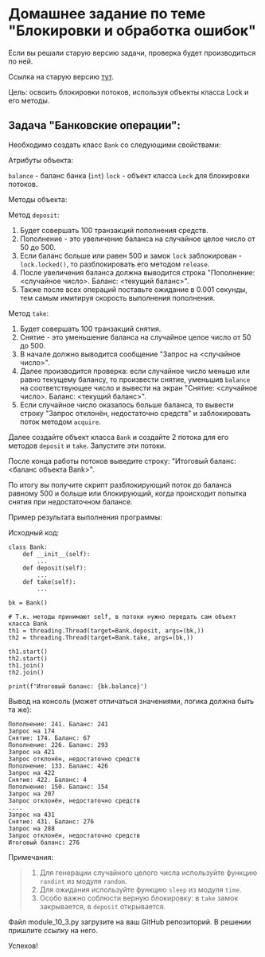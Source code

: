# Домашнее задание по теме "Блокировки и обработка ошибок"

Если вы решали старую версию задачи, проверка будет производиться по ней.

Ссылка на старую версию [тут](https://docs.google.com/document/d/1woRQ0lV-zSIGs1Z3flxGMb5tzqi3htaYvA4DTd1dm4I/edit?usp=sharing).

Цель: освоить блокировки потоков, используя объекты класса Lock и его методы.

## Задача "Банковские операции":

Необходимо создать класс ```Bank``` со следующими свойствами:

Атрибуты объекта:

```balance``` - баланс банка (```int```)
```lock``` - объект класса ```Lock``` для блокировки потоков.

Методы объекта:

Метод ```deposit```:
1. Будет совершать 100 транзакций пополнения средств.
2. Пополнение - это увеличение баланса на случайное целое число от 50
   до 500.
3. Если баланс больше или равен 500 и замок ```lock``` заблокирован -
   ```lock.locked()```, то разблокировать его методом ```release```.
4. После увеличения баланса должна выводится строка "Пополнение:
   <случайное число>. Баланс: <текущий баланс>".
5. Также после всех операций поставьте ожидание в 0.001 секунды, тем
   самым имитируя скорость выполнения пополнения.

Метод ```take```:
1. Будет совершать 100 транзакций снятия.
2. Снятие - это уменьшение баланса на случайное целое число от 50 до
   500.
3. В начале должно выводится сообщение "Запрос на <случайное число>".
4. Далее производится проверка: если случайное число меньше или равно
   текущему балансу, то произвести снятие, уменьшив ```balance``` на
   соответствующее число и вывести на экран "Снятие: <случайное
   число>. Баланс: <текущий баланс>".
5. Если случайное число оказалось больше баланса, то вывести строку
   "Запрос отклонён, недостаточно средств" и заблокировать поток
   методом ```acquire```.

Далее создайте объект класса ```Bank``` и создайте 2 потока для его методов
```deposit``` и ```take```. Запустите эти потоки.

После конца работы потоков выведите строку: "Итоговый баланс: <баланс
объекта Bank>".

По итогу вы получите скрипт разблокирующий поток до баланса равному 500
и больше или блокирующий, когда происходит попытка снятия при
недостаточном балансе.

Пример результата выполнения программы:

Исходный код:
```
class Bank:
    def __init__(self):
        ...
    def deposit(self):
        ...
    def take(self):
        ...

bk = Bank()

# Т.к. методы принимают self, в потоки нужно передать сам объект класса Bank
th1 = threading.Thread(target=Bank.deposit, args=(bk,))
th2 = threading.Thread(target=Bank.take, args=(bk,))

th1.start()
th2.start()
th1.join()
th2.join()

print(f'Итоговый баланс: {bk.balance}')
```

Вывод на консоль (может отличаться значениями, логика должна быть та же):
```
Пополнение: 241. Баланс: 241
Запрос на 174
Снятие: 174. Баланс: 67
Пополнение: 226. Баланс: 293
Запрос на 421
Запрос отклонён, недостаточно средств
Пополнение: 133. Баланс: 426
Запрос на 422
Снятие: 422. Баланс: 4
Пополнение: 150. Баланс: 154
Запрос на 207
Запрос отклонён, недостаточно средств
....
Запрос на 431
Снятие: 431. Баланс: 276
Запрос на 288
Запрос отклонён, недостаточно средств
Итоговый баланс: 276
```

Примечания:
> 1. Для генерации случайного целого числа используйте функцию ```randint```
     из модуля ```random```.
> 2. Для ожидания используйте функцию ```sleep``` из модуля ```time```.
> 3. Особо важно соблюсти верную блокировку: в ```take``` замок закрывается, в
     ```deposit``` открывается.

Файл module_10_3.py загрузите на ваш GitHub репозиторий. В решении пришлите
ссылку на него.

Успехов!
